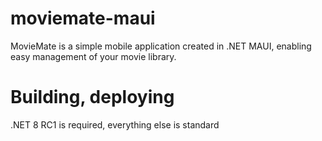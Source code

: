 # moviemate-maui
MovieMate is a simple mobile application created in .NET MAUI, enabling easy management of your movie library.

# Building, deploying
.NET 8 RC1 is required, everything else is standard

